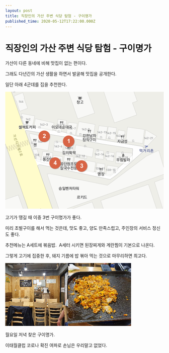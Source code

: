 ```yaml
---
layout: post
title: 직장인의 가산 주변 식당 탐험 - 구이명가
published_time: 2020-05-12T17:22:00.000Z
---
```


# 직장인의 가산 주변 식당 탐험 - 구이명가


가산이 다른 동네에 비해 맛집이 없는 편이다.

그래도 다년간의 가산 생활을 하면서 발굴해 맛집을 공개한다.

일단 아래 4군데를 집을 추천한다.

![](../pds/202005/12/80/a0109780_5eba1c5dbf578.png)

고기가 땡길 때 이중 3번 구이명가가 좋다.

미리 초벌구이를 해서 먹는 것은데, 맛도 좋고, 양도 만족스럽고, 주인장의 서비스 정신도 좋다.

추천메뉴는 A세트에 볶음밥.  A세터 시키면 된장찌게와 계란찜이 기본으로 나온다.

그렇게 고기에 집중한 후, 돼지 기름에 밥 볶아 먹는 것으로 마무리하면 최고다.

![](../pds/202005/12/80/a0109780_5eba5beb1f0b1.jpg)![](../pds/202005/12/80/a0109780_5eba5bf9abe6c.jpg)

월요일 저녁 찾은 구이명가.

이태월클럽 코로나 확진 여파로 손님은 우리말고 없었다.

